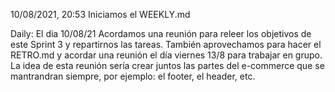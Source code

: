 10/08/2021, 20:53
Iniciamos el WEEKLY.md

Daily:
El dia 10/08/21
Acordamos una reunión para releer los objetivos de este Sprint 3 y repartirnos las tareas. También aprovechamos para hacer el RETRO.md y acordar una reunión el día viernes 13/8 para trabajar en grupo.
La idea de esta reunión sería crear juntos las partes del e-commerce que se mantrandran siempre, por ejemplo: el footer, el header, etc. 
